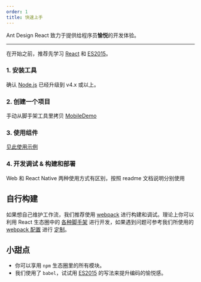 ```yaml
---
order: 1
title: 快速上手
---
```


Ant Design React 致力于提供给程序员**愉悦**的开发体验。

---

在开始之前，推荐先学习 [React](http://facebook.github.io/react/) 和 [ES2015](http://babeljs.io/docs/learn-es2015/)。

### 1. 安装工具
确认 [Node.js](https://nodejs.org/en/) 已经升级到 v4.x 或以上。

### 2. 创建一个项目

手动从脚手架工具里拷贝 [MobileDemo](https://github.com/ant-design/antd-mobile-samples/tree/master/rn-web)

### 3. 使用组件

[见此使用示例](/docs/react/introduce#使用)

### 4. 开发调试 & 构建和部署

Web 和 React Native 两种使用方式有区别，按照 readme 文档说明分别使用

## 自行构建

如果想自己维护工作流，我们推荐使用 [webpack](http://webpack.github.io/) 进行构建和调试。理论上你可以利用 React 生态圈中的 [各种脚手架](https://github.com/enaqx/awesome-react#boilerplates) 进行开发，如果遇到问题可参考我们所使用的 [webpack 配置](https://github.com/ant-tool/atool-build/blob/master/src/getWebpackCommonConfig.js) 进行 [定制](http://ant-tool.github.io/webpack-config.html)。

## 小甜点

- 你可以享用 `npm` 生态圈里的所有模块。
- 我们使用了 `babel`，试试用 [ES2015](http://babeljs.io/blog/2015/06/07/react-on-es6-plus) 的写法来提升编码的愉悦感。
